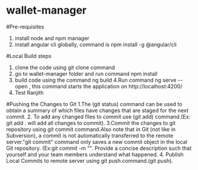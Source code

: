 # wallet-manager

#Pre-requisites
1. install node and npm manager
2. install angular cli globally, command is npm install -g @angular/cli

#Local Build steps
1. clone the code using git clone command
2. go to wallet-manager folder and run command npm install
3. build code using the command ng build
4.Run command ng serve --open , this command starts the application on  http://localhost:4200/
5. Test Ranjith 

#Pushing the Changes to Git
1.The (git status) command can be used to obtain a summary of which files have changes that are staged for the next commit. 
2. To add any changed files to commit use (git add) command.(Ex: git add . will add all changes to commit). 
3.Commit the changes to git repository using git commit command.Also note that in Git (not like in Subversion), a commit is not automatically transferred to the remote server."git commit" command only saves a new commit object in the local Git repository. (Ex:git commit -m "". Provide a concise description such that yourself and your team members understand what happened. 
4. Publish Local Commits to remote server using git push command.(git push).
